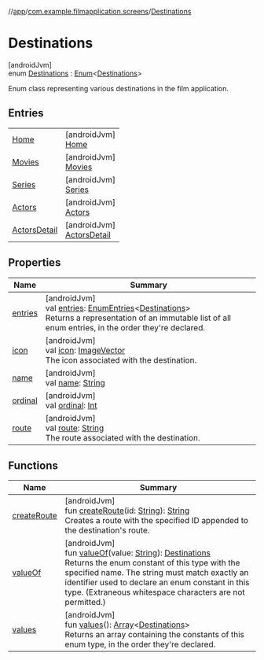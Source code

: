 //[app](../../../index.md)/[com.example.filmapplication.screens](../index.md)/[Destinations](index.md)

# Destinations

[androidJvm]\
enum [Destinations](index.md) : [Enum](https://kotlinlang.org/api/latest/jvm/stdlib/kotlin/-enum/index.html)&lt;[Destinations](index.md)&gt; 

Enum class representing various destinations in the film application.

## Entries

| | |
|---|---|
| [Home](-home/index.md) | [androidJvm]<br>[Home](-home/index.md) |
| [Movies](-movies/index.md) | [androidJvm]<br>[Movies](-movies/index.md) |
| [Series](-series/index.md) | [androidJvm]<br>[Series](-series/index.md) |
| [Actors](-actors/index.md) | [androidJvm]<br>[Actors](-actors/index.md) |
| [ActorsDetail](-actors-detail/index.md) | [androidJvm]<br>[ActorsDetail](-actors-detail/index.md) |

## Properties

| Name | Summary |
|---|---|
| [entries](entries.md) | [androidJvm]<br>val [entries](entries.md): [EnumEntries](https://kotlinlang.org/api/latest/jvm/stdlib/kotlin.enums/-enum-entries/index.html)&lt;[Destinations](index.md)&gt;<br>Returns a representation of an immutable list of all enum entries, in the order they're declared. |
| [icon](icon.md) | [androidJvm]<br>val [icon](icon.md): [ImageVector](https://developer.android.com/reference/kotlin/androidx/compose/ui/graphics/vector/ImageVector.html)<br>The icon associated with the destination. |
| [name](../../com.example.filmapplication.screens.utils/-film-application-navigation-type/-p-e-r-m-a-n-e-n-t_-n-a-v-i-g-a-t-i-o-n_-d-r-a-w-e-r/index.md#-372974862%2FProperties%2F-912451524) | [androidJvm]<br>val [name](../../com.example.filmapplication.screens.utils/-film-application-navigation-type/-p-e-r-m-a-n-e-n-t_-n-a-v-i-g-a-t-i-o-n_-d-r-a-w-e-r/index.md#-372974862%2FProperties%2F-912451524): [String](https://kotlinlang.org/api/latest/jvm/stdlib/kotlin/-string/index.html) |
| [ordinal](../../com.example.filmapplication.screens.utils/-film-application-navigation-type/-p-e-r-m-a-n-e-n-t_-n-a-v-i-g-a-t-i-o-n_-d-r-a-w-e-r/index.md#-739389684%2FProperties%2F-912451524) | [androidJvm]<br>val [ordinal](../../com.example.filmapplication.screens.utils/-film-application-navigation-type/-p-e-r-m-a-n-e-n-t_-n-a-v-i-g-a-t-i-o-n_-d-r-a-w-e-r/index.md#-739389684%2FProperties%2F-912451524): [Int](https://kotlinlang.org/api/latest/jvm/stdlib/kotlin/-int/index.html) |
| [route](route.md) | [androidJvm]<br>val [route](route.md): [String](https://kotlinlang.org/api/latest/jvm/stdlib/kotlin/-string/index.html)<br>The route associated with the destination. |

## Functions

| Name | Summary |
|---|---|
| [createRoute](create-route.md) | [androidJvm]<br>fun [createRoute](create-route.md)(id: [String](https://kotlinlang.org/api/latest/jvm/stdlib/kotlin/-string/index.html)): [String](https://kotlinlang.org/api/latest/jvm/stdlib/kotlin/-string/index.html)<br>Creates a route with the specified ID appended to the destination's route. |
| [valueOf](value-of.md) | [androidJvm]<br>fun [valueOf](value-of.md)(value: [String](https://kotlinlang.org/api/latest/jvm/stdlib/kotlin/-string/index.html)): [Destinations](index.md)<br>Returns the enum constant of this type with the specified name. The string must match exactly an identifier used to declare an enum constant in this type. (Extraneous whitespace characters are not permitted.) |
| [values](values.md) | [androidJvm]<br>fun [values](values.md)(): [Array](https://kotlinlang.org/api/latest/jvm/stdlib/kotlin/-array/index.html)&lt;[Destinations](index.md)&gt;<br>Returns an array containing the constants of this enum type, in the order they're declared. |
